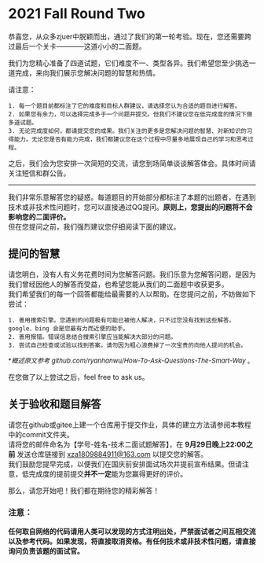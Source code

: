 # 2021 Fall Round Two

恭喜您，从众多zjuer中脱颖而出，通过了我们的第一轮考验。现在，您还需要跨过最后一个关卡————这道小小的二面题。 

我们为您精心准备了四道试题，它们难度不一、类型各异。我们希望您至少挑选一道完成，来向我们展示您解决问题的智慧和热情。

请注意：

```
1. 每一个题目前都标注了它的难度和目标人群建议，请选择您认为合适的题目进行解答。     
2. 如果您有余力，可以选择完成多于一个问题并提交。但我们不建议您在低完成度的情况下做多道试题。    
3. 无论完成度如何，都请提交您的成果。我们关注的更多是您解决问题的智慧、对新知识的习得能力。无论您是否有能力完成，我们都建议您在这个过程中尽量多地展现自己的学习和思考过程。    
```
之后，我们会为您安排一次简短的交流，请您到场简单谈谈解答体会。具体时间请关注短信和群公告。


----
我们非常乐意解答您的疑惑。每道题目的开始部分都标注了本题的出题者，在遇到技术或非技术性问题时，您可以直接通过QQ提问。**原则上，您提出的问题将不会影响您的二面评价。**     
但在您提问之前，我们强烈建议您仔细阅读下面的建议。

## 提问的智慧

请您明白，没有人有义务花费时间为您解答问题。我们乐意为您解答问题，是因为我们曾经因他人的解答而受益，也希望您能从我们的二面题中收获更多。    
我们希望我们的每一个回答都能给最需要的人以帮助。在您提问之前，不妨做如下尝试：
```
1. 善用搜索引擎。您遇到的问题极有可能已被他人解决，只不过您没有找到这些解答。google、bing 会是您最有力而近便的助手。    
2. 善用报错。错误信息结合搜索引擎应当能解决大部分的问题。    
3. 尝试自己检查或试验以找到答案。请勿因为粗心浪费掉了一次宝贵的向他人提问的机会。    
```
<font size=2 >**概述原文参考 github.com/ryanhanwu/How-To-Ask-Questions-The-Smart-Way* 。</font>

在您做了以上尝试之后，feel free to ask us。

## 关于验收和题目解答

请您在github或gitee上建一个仓库用于提交作业，具体的建立方法请参阅本教程中的commit文件夹。        
请将您的邮件命名为【学号-姓名-技术二面试题解答】，在 **9月29日晚上22:00之前** 发送仓库链接到 xza1809884911@163.com 以提交您的解答。       
我们鼓励您提早完成，以便我们在国庆前安排面试场次并提前宣布结果。但请注意，低完成度的提前提交**并不一定**能为您赢得更好的评价。     

那么，请您开始吧！我们都在期待您的精彩解答！

### 注意：

**任何取自网络的代码请用人类可以发现的方式注明出处，严禁面试者之间互相交流以及参考代码。如果发现，将直接取消资格。有任何技术或非技术性问题，请直接询问负责该题的面试官。**
